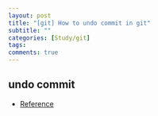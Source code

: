 ```yaml
---
layout: post
title: "[git] How to undo commit in git"
subtitle: ""
categories: [Study/git]
tags:
comments: true
---
```


## undo commit

- [Reference](https://www.lainyzine.com/ko/article/git-reset-and-git-revert-and-git-commit-amend/)

